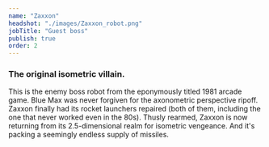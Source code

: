 ```yaml
---
name: "Zaxxon"
headshot: "./images/Zaxxon_robot.png"
jobTitle: "Guest boss"
publish: true
order: 2
---
```


### The original isometric villain.

This is the enemy boss robot from the eponymously titled 1981 arcade game. Blue Max was never forgiven for the axonometric perspective ripoff. Zaxxon finally had its rocket launchers repaired (both of them, including the one that never worked even in the 80s). Thusly rearmed, Zaxxon is now returning from its 2.5-dimensional realm for isometric vengeance. And it's packing a seemingly endless supply of missiles.

